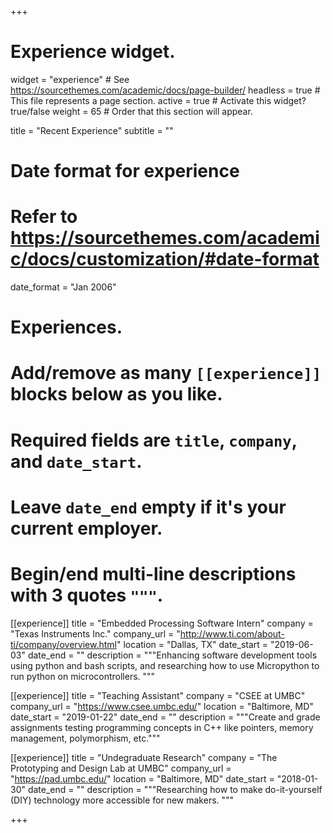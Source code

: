 +++
# Experience widget.
widget = "experience"  # See https://sourcethemes.com/academic/docs/page-builder/
headless = true  # This file represents a page section.
active = true  # Activate this widget? true/false
weight = 65  # Order that this section will appear.

title = "Recent Experience"
subtitle = ""

# Date format for experience
#   Refer to https://sourcethemes.com/academic/docs/customization/#date-format
date_format = "Jan 2006"

# Experiences.
#   Add/remove as many `[[experience]]` blocks below as you like.
#   Required fields are `title`, `company`, and `date_start`.
#   Leave `date_end` empty if it's your current employer.
#   Begin/end multi-line descriptions with 3 quotes `"""`.
[[experience]]
  title = "Embedded Processing Software Intern"
  company = "Texas Instruments Inc."
  company_url = "http://www.ti.com/about-ti/company/overview.html"
  location = "Dallas, TX"
  date_start = "2019-06-03"
  date_end = ""
  description = """Enhancing software development tools using python and bash scripts, and researching how to use Micropython to run python on microcontrollers.
  """

[[experience]]
  title = "Teaching Assistant"
  company = "CSEE at UMBC"
  company_url = "https://www.csee.umbc.edu/"
  location = "Baltimore, MD"
  date_start = "2019-01-22"
  date_end = ""
  description = """Create and grade assignments testing programming concepts in C++ like pointers, memory management, polymorphism, etc."""

[[experience]]
  title = "Undegraduate Research"
  company = "The Prototyping and Design Lab at UMBC"
  company_url = "https://pad.umbc.edu/"
  location = "Baltimore, MD"
  date_start = "2018-01-30"
  date_end = ""
  description = """Researching how to make do-it-yourself (DIY) technology more accessible for new makers.
  """

+++
